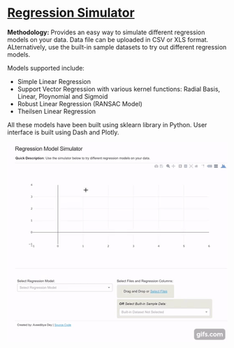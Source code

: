 # [Regression Simulator](https://regressionsimulator-app.herokuapp.com/)

__Methodology:__ Provides an easy way to simulate different regression models on your data. Data file can be uploaded in CSV or XLS format. ALternatively, use the built-in sample datasets to try out different regression models. 

Models supported include:
 * Simple Linear Regression
 * Support Vector Regression with various kernel functions: Radial Basis, Linear, Ploynomial and Sigmoid
 * Robust Linear Regression (RANSAC Model)
 * Theilsen Linear Regression

All these models have been built using sklearn library in Python. User interface is built using Dash and Plotly.


![](reg_simulator_gif.gif)


